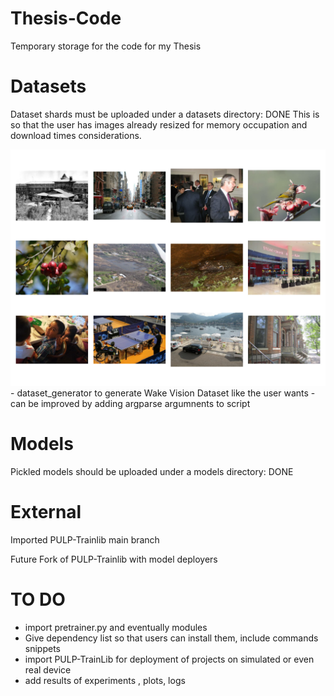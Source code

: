 # Thesis-Code
Temporary storage for the code for my Thesis
# Datasets
Dataset shards must be uploaded under a datasets directory: DONE
  This is so that the user has images already resized for memory occupation and download times considerations.
  
  <img src="/assets/wakevision_random.png" width="600" alt="Diagram">
  - dataset_generator to generate Wake Vision Dataset like the user wants
    - can be improved by adding argparse argumnents to script
  
# Models
Pickled models should be uploaded under a models directory: DONE

# External
Imported PULP-Trainlib main branch

Future Fork of PULP-Trainlib with model deployers
# TO DO
- import pretrainer.py and eventually modules
- Give dependency list so that users can install them, include commands snippets
- import PULP-TrainLib for deployment of projects on simulated or even real device
- add results of experiments , plots, logs
  
